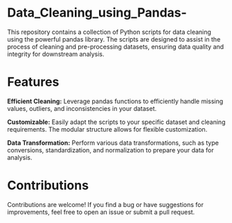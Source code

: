 # Data_Cleaning_using_Pandas-
This repository contains a collection of Python scripts for data cleaning using the powerful pandas library. The scripts are designed to assist in the process of cleaning and pre-processing datasets, ensuring data quality and integrity for downstream analysis.

# Features
**Efficient Cleaning:** Leverage pandas functions to efficiently handle missing values, outliers, and inconsistencies in your dataset.

**Customizable:** Easily adapt the scripts to your specific dataset and cleaning requirements. The modular structure allows for flexible customization.

**Data Transformation:** Perform various data transformations, such as type conversions, standardization, and normalization to prepare your data for analysis.

# Contributions
Contributions are welcome! If you find a bug or have suggestions for improvements, feel free to open an issue or submit a pull request.
